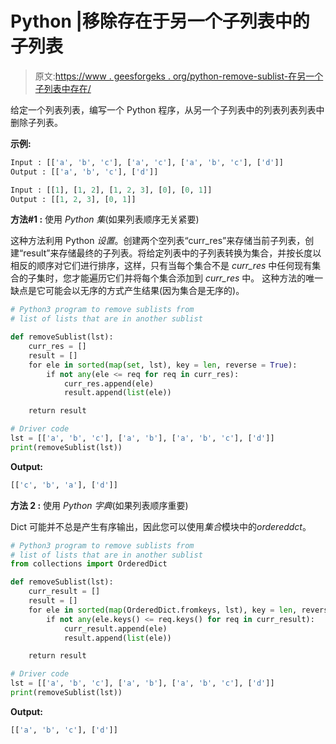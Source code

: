 # Python |移除存在于另一个子列表中的子列表

> 原文:[https://www . geesforgeks . org/python-remove-sublist-在另一个子列表中存在/](https://www.geeksforgeeks.org/python-remove-sublists-that-are-present-in-another-sublist/)

给定一个列表列表，编写一个 Python 程序，从另一个子列表中的列表列表列表中删除子列表。

**示例:**

```py
Input : [['a', 'b', 'c'], ['a', 'c'], ['a', 'b', 'c'], ['d']]
Output : [['a', 'b', 'c'], ['d']]

Input : [[1], [1, 2], [1, 2, 3], [0], [0, 1]]
Output : [[1, 2, 3], [0, 1]]

```

**方法#1 :** 使用 *Python 集*(如果列表顺序无关紧要)

这种方法利用 Python *设置*。创建两个空列表“curr_res”来存储当前子列表，创建“result”来存储最终的子列表。将给定列表中的子列表转换为集合，并按长度以相反的顺序对它们进行排序，这样，只有当每个集合不是 *curr_res* 中任何现有集合的子集时，您才能遍历它们并将每个集合添加到 *curr_res* 中。
这种方法的唯一缺点是它可能会以无序的方式产生结果(因为集合是无序的)。

```py
# Python3 program to remove sublists from
# list of lists that are in another sublist

def removeSublist(lst):
    curr_res = []
    result = []
    for ele in sorted(map(set, lst), key = len, reverse = True):
        if not any(ele <= req for req in curr_res):
            curr_res.append(ele)
            result.append(list(ele))

    return result

# Driver code
lst = [['a', 'b', 'c'], ['a', 'b'], ['a', 'b', 'c'], ['d']]
print(removeSublist(lst))
```

**Output:**

```py
[['c', 'b', 'a'], ['d']]

```

**方法 2 :** 使用 *Python 字典*(如果列表顺序重要)

Dict 可能并不总是产生有序输出，因此您可以使用*集合*模块中的*ordereddct*。

```py
# Python3 program to remove sublists from
# list of lists that are in another sublist
from collections import OrderedDict

def removeSublist(lst):
    curr_result = []
    result = []
    for ele in sorted(map(OrderedDict.fromkeys, lst), key = len, reverse = True):
        if not any(ele.keys() <= req.keys() for req in curr_result):
            curr_result.append(ele)
            result.append(list(ele))

    return result

# Driver code
lst = [['a', 'b', 'c'], ['a', 'b'], ['a', 'b', 'c'], ['d']]
print(removeSublist(lst))
```

**Output:**

```py
[['a', 'b', 'c'], ['d']]

```